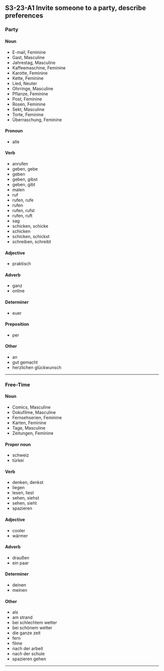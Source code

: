 ## S3-23-A1 Invite someone to a party, describe preferences
### Party
#### Noun
- E-mail, Feminine
- Gast, Masculine
- Jahrestag, Masculine
- Kaffeemaschine, Feminine
- Karotte, Feminine
- Kette, Feminine
- Lied, Neuter
- Ohrringe, Masculine
- Pflanze, Feminine
- Post, Feminine
- Rosen, Feminine
- Sekt, Masculine
- Torte, Feminine
- Überraschung, Feminine
#### Pronoun
- alle
#### Verb
- anrufen
- geben, gebe
- geben
- geben, gibst
- geben, gibt
- malen
- ruf
- rufen, rufe
- rufen
- rufen, rufst
- rufen, ruft
- sag
- schicken, schicke
- schicken
- schicken, schickst
- schreiben, schreibt
#### Adjective
- praktisch
#### Adverb
- ganz
- online
#### Determiner
- euer
#### Preposition
- per
#### Other
- an
- gut gemacht
- herzlichen glückwunsch
---
### Free-Time
#### Noun
- Comics, Masculine
- Dokufilme, Masculine
- Fernsehserien, Feminine
- Karten, Feminine
- Tage, Masculine
- Zeitungen, Feminine
#### Proper noun
- schweiz
- türkei
#### Verb
- denken, denkst
- liegen
- lesen, liest
- sehen, siehst
- sehen, sieht
- spazieren
#### Adjective
- cooler
- wärmer
#### Adverb
- draußen
- ein paar
#### Determiner
- deinen
- meinen
#### Other
- als
- am strand
- bei schlechtem wetter
- bei schönem wetter
- die ganze zeit
- fern
- filme
- nach der arbeit
- nach der schule
- spazieren gehen
---
